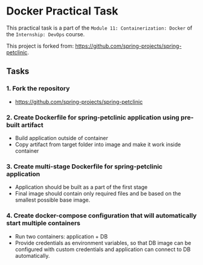 # Docker Practical Task

This practical task is a part of the `Module 11: Containerization: Docker` of the `Internship: DevOps` course.

This project is forked from: https://github.com/spring-projects/spring-petclinic. 

## Tasks

### 1. Fork the repository
* https://github.com/spring-projects/spring-petclinic

### 2. Create Dockerfile for spring-petclinic application using pre-built artifact
* Build application outside of container
* Copy artifact from target folder into image and make it work inside container

### 3. Create multi-stage Dockerfile for spring-petclinic application
* Application should be built as a part of the first stage
* Final image should contain only required files and be based on the smallest possible base image.

### 4. Create docker-compose configuration that will automatically start multiple containers
* Run two containers: application + DB
* Provide credentials as environment variables, so that DB image can be configured with custom credentials and application can connect to DB automatically.